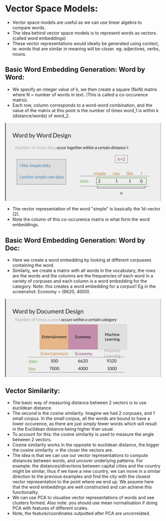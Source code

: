 # Vector Space Models: 

- Vector space models are useful as we can use linear algebra to compare words. 
- The idea behind vector space models is to represent words as vectors. (called word embeddings)
- These vector representations would ideally be generated using context, ie: words that are similar in meaning will be closer. eg: adjectives, verbs, nouns. 

## Basic Word Embedding Generation: Word by Word:

- We specify an integer value of k, we then create a square (NxN) matrix where N = number of words in text. (This is called a co-occurence matrix).
- Each row, column corresponds to a word-word combination, and the value of the matrix at this point is the number of times word_1 is within k (distance/words) of word_2. 

 <img src="./graphics/word_by_word.png" width="700"/>

 - The vector representation of the word "simple" is basically the 1d-vector (2). 
 - Note the column of this co-occurence matrix is what form the word embeddings. 

 ## Basic Word Embedding Generation: Word by Doc:
 
 - Here we create a word embedding by looking at different corpusses containing the word. 
 - Similarly, we create a matrix with all words in the vocabulary, the rows are the words and the columns are the frequencies of each word in a variety of corpuses and each column is a word embedding for the category. Note: this creates a word embedding for a corpus!! Eg in the screenshot: Economy = (6620, 4000). 

 <img src="./graphics/word_by_doc.png" width="700"/>


 ## Vector Similarity: 
 - The basic way of measuring distance between 2 vectors is to use euclidean distance.
 - The second is the cosine similarity. Imagine we had 2 corpuses, and 1 small corpus. In the small corpus, all the words are bound to have a lower occurence, as there are just simply fewer words which will result in the Euclidean distance being higher than usual. 
 - To account for this: the cosine similarity is used to measure the angle between 2 vectors.
 - Cosine similarity works in the opposite to euclidean distance, the bigger the cosine similarity -> the closer the vectors are.
 - The idea is that we can use our vector representations to compute distances between words, and uncover underlying patterns. For example: the distances/directions between capital cities and the country might be similar, thus if we have a new country, we can move in a similar direction to the previous examples and find the city with the closest vector representation to the point where we end up. We assume here that the word embeddings are well constructed and can achieve this functionality.
- We can use PCA to visualise vector representations of words and see clusters formed. Also note: you should use mean normalisation if doing PCA with features of different scales.
- Note, the feature/coordinates outputted after PCA are uncorrelated. 